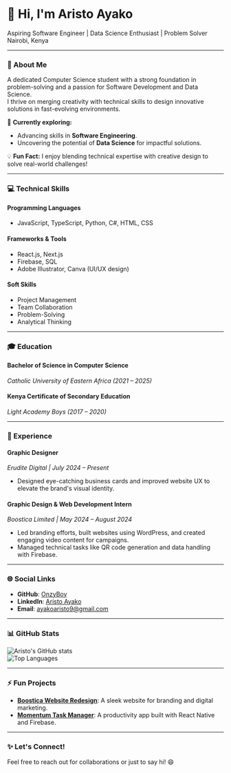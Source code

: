 # 👋 Hi, I'm Aristo Ayako  

Aspiring Software Engineer | Data Science Enthusiast | Problem Solver  
Nairobi, Kenya  

---

### 🌟 About Me  
A dedicated Computer Science student with a strong foundation in problem-solving and a passion for Software Development and Data Science.  
I thrive on merging creativity with technical skills to design innovative solutions in fast-evolving environments.  

🔭 **Currently exploring:**  
- Advancing skills in **Software Engineering**.  
- Uncovering the potential of **Data Science** for impactful solutions.  

💡 **Fun Fact:** I enjoy blending technical expertise with creative design to solve real-world challenges!  

---

### 💻 Technical Skills  
#### **Programming Languages**  
- JavaScript, TypeScript, Python, C#, HTML, CSS  

#### **Frameworks & Tools**  
- React.js, Next.js  
- Firebase, SQL  
- Adobe Illustrator, Canva (UI/UX design)  

#### **Soft Skills**  
- Project Management  
- Team Collaboration  
- Problem-Solving  
- Analytical Thinking  

---

### 🎓 Education  
#### **Bachelor of Science in Computer Science**  
*Catholic University of Eastern Africa (2021 – 2025)*  

#### **Kenya Certificate of Secondary Education**  
*Light Academy Boys (2017 – 2020)*  

---

### 💼 Experience  

#### **Graphic Designer**  
*Erudite Digital | July 2024 – Present*  
- Designed eye-catching business cards and improved website UX to elevate the brand's visual identity.  

#### **Graphic Design & Web Development Intern**  
*Boostica Limited | May 2024 – August 2024*  
- Led branding efforts, built websites using WordPress, and created engaging video content for campaigns.  
- Managed technical tasks like QR code generation and data handling with Firebase.  

---

### 🌐 Social Links  
- **GitHub**: [OnzyBoy](https://github.com/OnzyBoy)  
- **LinkedIn**: [Aristo Ayako](https://www.linkedin.com/in/aristo-ayako)  
- **Email**: [ayakoaristo9@gmail.com](mailto:ayakoaristo9@gmail.com)  

---

### 📊 GitHub Stats  
![Aristo's GitHub stats](https://github-readme-stats.vercel.app/api?username=OnzyBoy&show_icons=true&theme=radical)  
![Top Languages](https://github-readme-stats.vercel.app/api/top-langs/?username=OnzyBoy&layout=compact&theme=radical)  

---

### ⚡ Fun Projects  
- **[Boostica Website Redesign](https://github.com/OnzyBoy/boostica-website)**: A sleek website for branding and digital marketing.  
- **[Momentum Task Manager](https://github.com/OnzyBoy/momentum-app)**: A productivity app built with React Native and Firebase.  

---

### ✨ Let's Connect!  
Feel free to reach out for collaborations or just to say hi! 😄  
